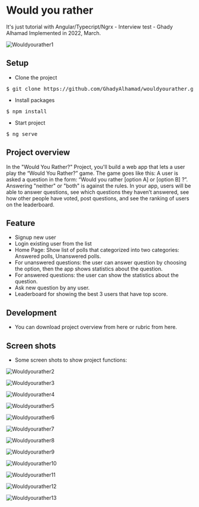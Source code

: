 <h1>Would you rather</h1> 
 
It's just tutorial with Angular/Typecript/Ngrx - Interview test - Ghady Alhamad
Implemented in 2022, March.

![Wouldyourather1](https://raw.githubusercontent.com/GhadyAlhamad/wouldyourather/main/src/assets/screenshots/1.PNG)
 
## Setup 
- Clone the project
<pre>$ git clone https://github.com/GhadyAlhamad/wouldyourather.git</pre>

- Install packages
<pre>$ npm install</pre>
 
- Start project
<pre>$ ng serve</pre>

## Project overview
In the "Would You Rather?" Project, you'll build a web app that lets a user play the “Would You Rather?” game. The game goes like this: A user is asked a question in the form: “Would you rather [option A] or [option B] ?”. Answering "neither" or "both" is against the rules. In your app, users will be able to answer questions, see which questions they haven’t answered, see how other people have voted, post questions, and see the ranking of users on the leaderboard.

## Feature
- Signup new user
- Login existing user from the list
- Home Page: Show list of polls that categorized into two categories: Answered polls, Unanswered polls.
- For unanswered questions: the user can answer question by choosing the option, then the app shows statistics about the question.  
- For answered questions: the user can show the statistics about the question.  
- Ask new question by any user.
- Leaderboard for showing the best 3 users that have top score. 

## Development
- You can download project overview from here or rubric from here.

## Screen shots
- Some screen shots to show project functions:


![Wouldyourather2](https://raw.githubusercontent.com/GhadyAlhamad/wouldyourather/main/src/assets/screenshots/2.PNG)
 
![Wouldyourather3](https://raw.githubusercontent.com/GhadyAlhamad/wouldyourather/main/src/assets/screenshots/3.PNG)
 
![Wouldyourather4](https://raw.githubusercontent.com/GhadyAlhamad/wouldyourather/main/src/assets/screenshots/4.PNG)
 
![Wouldyourather5](https://raw.githubusercontent.com/GhadyAlhamad/wouldyourather/main/src/assets/screenshots/5.PNG)
 
![Wouldyourather6](https://raw.githubusercontent.com/GhadyAlhamad/wouldyourather/main/src/assets/screenshots/6.PNG)
 
![Wouldyourather7](https://raw.githubusercontent.com/GhadyAlhamad/wouldyourather/main/src/assets/screenshots/7.PNG)
 
![Wouldyourather8](https://raw.githubusercontent.com/GhadyAlhamad/wouldyourather/main/src/assets/screenshots/8.PNG)
 
![Wouldyourather9](https://raw.githubusercontent.com/GhadyAlhamad/wouldyourather/main/src/assets/screenshots/9.PNG)
 
![Wouldyourather10](https://raw.githubusercontent.com/GhadyAlhamad/wouldyourather/main/src/assets/screenshots/10.PNG)
 
![Wouldyourather11](https://raw.githubusercontent.com/GhadyAlhamad/wouldyourather/main/src/assets/screenshots/11.PNG)
 
![Wouldyourather12](https://raw.githubusercontent.com/GhadyAlhamad/wouldyourather/main/src/assets/screenshots/12.PNG)
 
![Wouldyourather13](https://raw.githubusercontent.com/GhadyAlhamad/wouldyourather/main/src/assets/screenshots/13.PNG)
 
